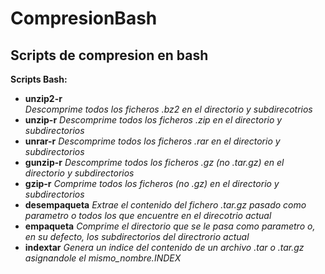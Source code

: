 # CompresionBash
## Scripts de compresion en bash
**Scripts Bash:**
  - **unzip2-r**     
    *Descomprime todos los ficheros .bz2 en el directorio y subdirecotrios*
  - **unzip-r**      *Descomprime todos los ficheros .zip en el directorio y subdirectorios*
  - **unrar-r**      *Descomprime todos los ficheros .rar en el directorio y subdirectorios*
  - **gunzip-r**     *Descomprime todos los ficheros .gz (no .tar.gz) en el directorio y subdirectorios*
  - **gzip-r**       *Comprime todos los ficheros (no .gz) en el directorio y subdirectorios*
  - **desempaqueta** *Extrae el contenido del fichero .tar.gz pasado como parametro o todos los que encuentre en el direcotrio actual*
  - **empaqueta**    *Comprime el directorio que se le pasa como parametro o, en su defecto, los subdirectorios del directrorio actual*
  - **indextar**     *Genera un indice del contenido de un archivo .tar o .tar.gz asignandole el mismo_nombre.INDEX*
